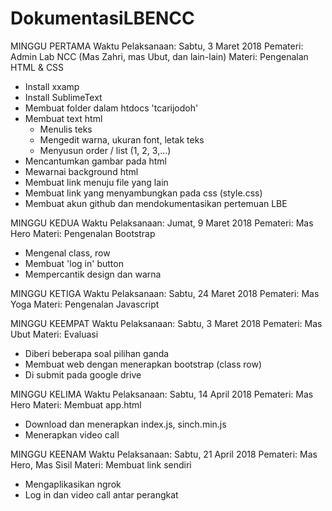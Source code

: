# DokumentasiLBENCC

MINGGU PERTAMA
Waktu Pelaksanaan: Sabtu, 3 Maret 2018
Pemateri: Admin Lab NCC (Mas Zahri, mas Ubut, dan lain-lain)
Materi: Pengenalan HTML & CSS
- Install xxamp
- Install SublimeText
- Membuat folder dalam htdocs 'tcarijodoh'
- Membuat text html
  - Menulis teks
  - Mengedit warna, ukuran font, letak teks
  - Menyusun order / list (1, 2, 3,...)
- Mencantumkan gambar pada html
- Mewarnai background html
- Membuat link menuju file yang lain
- Membuat link yang menyambungkan pada css (style.css)
- Membuat akun github dan mendokumentasikan pertemuan LBE
  
MINGGU KEDUA
Waktu Pelaksanaan: Jumat, 9 Maret 2018
Pemateri: Mas Hero
Materi: Pengenalan Bootstrap
- Mengenal class, row
- Membuat 'log in' button
- Mempercantik design dan warna 

MINGGU KETIGA
Waktu Pelaksanaan: Sabtu, 24 Maret 2018
Pemateri: Mas Yoga
Materi: Pengenalan Javascript

MINGGU KEEMPAT
Waktu Pelaksanaan: Sabtu, 3 Maret 2018
Pemateri: Mas Ubut
Materi: Evaluasi
- Diberi beberapa soal pilihan ganda
- Membuat web dengan menerapkan bootstrap (class row)
- Di submit pada google drive

MINGGU KELIMA 
Waktu Pelaksanaan: Sabtu, 14 April 2018
Pemateri: Mas Hero
Materi: Membuat app.html
- Download dan menerapkan index.js, sinch.min.js
- Menerapkan video call

MINGGU KEENAM
Waktu Pelaksanaan: Sabtu, 21 April 2018
Pemateri: Mas Hero, Mas Sisil
Materi: Membuat link sendiri
- Mengaplikasikan ngrok
- Log in dan video call antar perangkat
